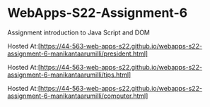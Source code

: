 # WebApps-S22-Assignment-6
Assignment introduction to Java Script and DOM

Hosted At:[https://44-563-web-apps-s22.github.io/webapps-s22-assignment-6-manikantaarumilli/president.html]
 
 
Hosted At:[https://44-563-web-apps-s22.github.io/webapps-s22-assignment-6-manikantaarumilli/tips.html]
  
  
Hosted At:[https://44-563-web-apps-s22.github.io/webapps-s22-assignment-6-manikantaarumilli/computer.html]
  
  
  
  
  
  
  
  
  
  
  
  
  
  
  
  
  
  
  
  
  
  
  
  
